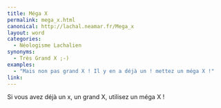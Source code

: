 ```yaml
---
title: Méga X
permalink: mega_x.html
canonical: http://lachal.neamar.fr/Mega_x
layout: word
categories:
  - Néologisme Lachalien
synonyms:
  - Très Grand X ;-)
examples:
  - "Mais non pas grand X ! Il y en a déjà un ! mettez un méga X !"
link: 
---
```


Si vous avez déjà un x, un grand X, utilisez un méga X !

